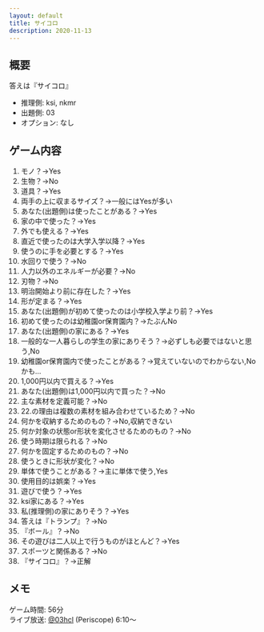 ```yaml
---
layout: default
title: サイコロ
description: 2020-11-13
---
```


## 概要

答えは『サイコロ』

- 推理側: ksi, nkmr
- 出題側: 03
- オプション: なし

## ゲーム内容

1. モノ？→Yes
2. 生物？→No
3. 道具？→Yes
4. 両手の上に収まるサイズ？→一般にはYesが多い
5. あなた(出題側)は使ったことがある？→Yes
6. 家の中で使った？→Yes
7. 外でも使える？→Yes
8. 直近で使ったのは大学入学以降？→Yes
9. 使うのに手を必要とする？→Yes
10. 水回りで使う？→No
11. 人力以外のエネルギーが必要？→No
12. 刃物？→No
13. 明治開始より前に存在した？→Yes
14. 形が定まる？→Yes
15. あなた(出題側)が初めて使ったのは小学校入学より前？→Yes
16. 初めて使ったのは幼稚園or保育園内？→たぶんNo
17. あなた(出題側)の家にある？→Yes
18. 一般的な一人暮らしの学生の家にありそう？→必ずしも必要ではないと思う,No
19. 幼稚園or保育園内で使ったことがある？→覚えていないのでわからない,Noかも…
20. 1,000円以内で買える？→Yes
21. あなた(出題側)は1,000円以内で買った？→No
22. 主な素材を定義可能？→No
23. 22.の理由は複数の素材を組み合わせているため？→No
24. 何かを収納するためのもの？→No,収納できない
25. 何か対象の状態or形状を変化させるためのもの？→No
26. 使う時期は限られる？→No
27. 何かを固定するためのもの？→No
28. 使うときに形状が変化？→No
29. 単体で使うことがある？→主に単体で使う,Yes
30. 使用目的は娯楽？→Yes
31. 遊びで使う？→Yes
32. ksi家にある？→Yes
33. 私(推理側)の家にありそう？→Yes
34. 答えは『トランプ』？→No
35. 『ボール』？→No
36. その遊びは二人以上で行うものがほとんど？→Yes
37. スポーツと関係ある？→No
38. 『サイコロ』？→正解

## メモ

ゲーム時間: 56分  
ライブ放送: [@03hcl](https://www.periscope.tv/03hcl/1yoKMAvRYjNKQ?t=6m10s) (Periscope) 6:10～

